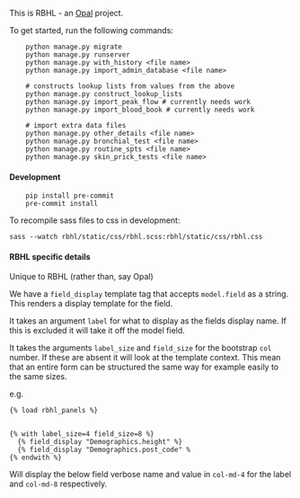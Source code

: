 This is RBHL - an [Opal](https://github.com/openhealthcare/opal) project.

To get started, run the following commands:

```
    python manage.py migrate
    python manage.py runserver
    python manage.py with_history <file name>
    python manage.py import_admin_database <file name>

    # constructs lookup lists from values from the above
    python manage.py construct_lookup_lists
    python manage.py import_peak_flow # currently needs work
    python manage.py import_blood_book # currently needs work

    # import extra data files
    python manage.py other_details <file name>
    python manage.py bronchial_test <file name>
    python manage.py routine_spts <file name>
    python manage.py skin_prick_tests <file name>
```


#### Development
```
    pip install pre-commit
    pre-commit install
```


To recompile sass files to css in development:
```
sass --watch rbhl/static/css/rbhl.scss:rbhl/static/css/rbhl.css
```

#### RBHL specific details
Unique to RBHL (rather than, say Opal)

We have a `field_display` template tag that accepts `model.field` as a string. This renders a display template for the field.

It takes an argument `label` for what to display as the fields display name. If this is excluded it will take it off the model field.

It takes the arguments `label_size` and `field_size` for the bootstrap `col` number. If these are absent it will look at the template context. This mean that an entire form can be structured the same way for example easily to the same sizes.

e.g.

```
{% load rbhl_panels %}


{% with label_size=4 field_size=8 %}
  {% field_display "Demographics.height" %}
  {% field_display "Demographics.post_code" %
{% endwith %}
```

Will display the below field verbose name and value in `col-md-4` for the label and `col-md-8` respectively.
